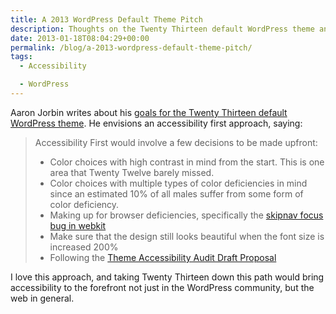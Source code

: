 ```yaml
---
title: A 2013 WordPress Default Theme Pitch
description: Thoughts on the Twenty Thirteen default WordPress theme and accessibility.
date: 2013-01-18T08:04:29+00:00
permalink: /blog/a-2013-wordpress-default-theme-pitch/
tags:
  - Accessibility

  - WordPress
---
```


Aaron Jorbin writes about his [goals for the Twenty Thirteen default WordPress theme](http://aaron.jorb.in/blog/2013/01/what-i-want-to-see-in-the-twenty-thirteen-theme). He envisions an accessibility first approach, saying:

> Accessibility First would involve a few decisions to be made upfront:
>
> - Color choices with high contrast in mind from the start. This is one area that Twenty Twelve barely missed.
> - Color choices with multiple types of color deficiencies in mind since an estimated 10% of all males suffer from some form of color deficiency.
> - Making up for browser deficiencies, specifically the [skipnav focus bug in webkit](https://bugs.webkit.org/show_bug.cgi?id=17450)
> - Make sure that the design still looks beautiful when the font size is increased 200%
> - Following the [Theme Accessibility Audit Draft Proposal](http://make.wordpress.org/accessibility/theme-accessibility-audit-draft-proposal/)

I love this approach, and taking Twenty Thirteen down this path would bring accessibility to the forefront not just in the WordPress community, but the web in general.
